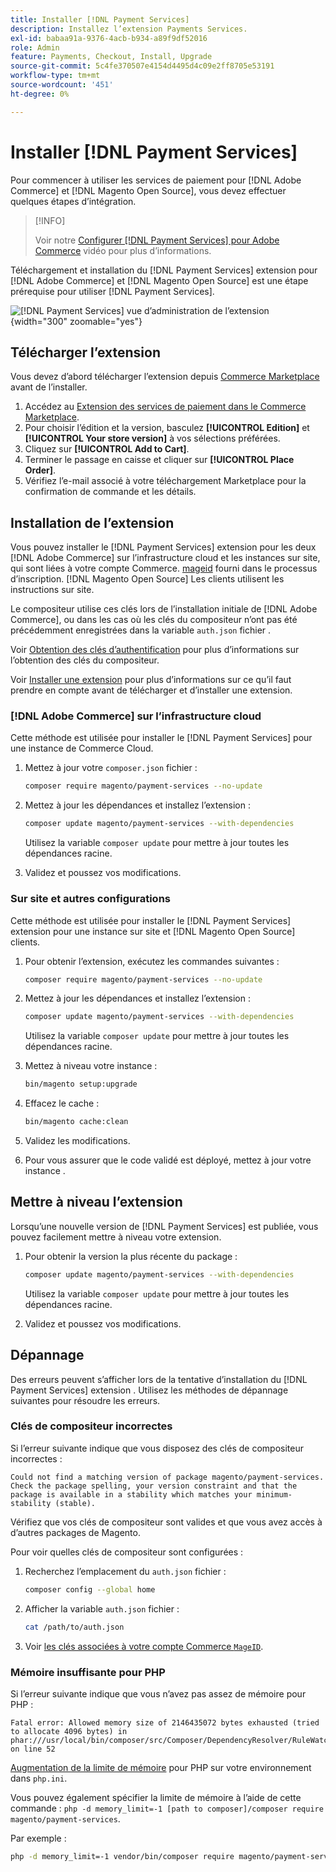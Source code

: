 ```yaml
---
title: Installer [!DNL Payment Services]
description: Installez l’extension Payments Services.
exl-id: babaa91a-9376-4acb-b934-a89f9df52016
role: Admin
feature: Payments, Checkout, Install, Upgrade
source-git-commit: 5c4fe370507e4154d4495d4c09e2ff8705e53191
workflow-type: tm+mt
source-wordcount: '451'
ht-degree: 0%

---
```


# Installer [!DNL Payment Services]

Pour commencer à utiliser les services de paiement pour [!DNL Adobe Commerce] et [!DNL Magento Open Source], vous devez effectuer quelques étapes d’intégration.

>[!INFO]
>
> Voir notre [Configurer [!DNL Payment Services] pour Adobe Commerce](https://experienceleague.adobe.com/en/docs/commerce-learn/tutorials/admin/adobe-commerce-services/configure-adobe-payment-services) vidéo pour plus d’informations.

Téléchargement et installation du [!DNL Payment Services] extension pour [!DNL Adobe Commerce] et [!DNL Magento Open Source] est une étape prérequise pour utiliser [!DNL Payment Services].

![[!DNL Payment Services] vue d’administration de l’extension](assets/admin-view.png){width="300" zoomable="yes"}

## Télécharger l’extension

Vous devez d’abord télécharger l’extension depuis [Commerce Marketplace](https://experienceleague.adobe.com/docs/commerce-admin/start/resources/commerce-marketplace.html) avant de l’installer.

1. Accédez au [Extension des services de paiement dans le Commerce Marketplace](https://commercemarketplace.adobe.com/magento-payment-services.html).
1. Pour choisir l’édition et la version, basculez **[!UICONTROL Edition]** et **[!UICONTROL Your store version]** à vos sélections préférées.
1. Cliquez sur **[!UICONTROL Add to Cart]**.
1. Terminer le passage en caisse et cliquer sur **[!UICONTROL Place Order]**.
1. Vérifiez l’e-mail associé à votre téléchargement Marketplace pour la confirmation de commande et les détails.

## Installation de l’extension

Vous pouvez installer le [!DNL Payment Services] extension pour les deux [!DNL Adobe Commerce] sur l’infrastructure cloud et les instances sur site, qui sont liées à votre compte Commerce. [mageid](https://developer.adobe.com/commerce/marketplace/guides/sellers/profile-information/#access-keys) fourni dans le processus d’inscription.
[!DNL Magento Open Source] Les clients utilisent les instructions sur site.

Le compositeur utilise ces clés lors de l’installation initiale de [!DNL Adobe Commerce], ou dans les cas où les clés du compositeur n’ont pas été précédemment enregistrées dans la variable `auth.json` fichier .

Voir [Obtention des clés d’authentification](https://devdocs.magento.com/guides/v2.4/install-gde/prereq/connect-auth.html) pour plus d’informations sur l’obtention des clés du compositeur.

Voir [Installer une extension](https://devdocs.magento.com/guides/v2.4/install-gde/install/cli/extensions.html) pour plus d’informations sur ce qu’il faut prendre en compte avant de télécharger et d’installer une extension.

### [!DNL Adobe Commerce] sur l’infrastructure cloud

Cette méthode est utilisée pour installer le [!DNL Payment Services] pour une instance de Commerce Cloud.

1. Mettez à jour votre `composer.json` fichier :

   ```bash
   composer require magento/payment-services --no-update
   ```

1. Mettez à jour les dépendances et installez l’extension :

   ```bash
   composer update magento/payment-services --with-dependencies
   ```

   Utilisez la variable `composer update` pour mettre à jour toutes les dépendances racine.

1. Validez et poussez vos modifications.

### Sur site et autres configurations

Cette méthode est utilisée pour installer le [!DNL Payment Services] extension pour une instance sur site et [!DNL Magento Open Source] clients.

1. Pour obtenir l’extension, exécutez les commandes suivantes :

   ```bash
   composer require magento/payment-services --no-update
   ```

1. Mettez à jour les dépendances et installez l’extension :

   ```bash
   composer update magento/payment-services --with-dependencies
   ```

   Utilisez la variable `composer update` pour mettre à jour toutes les dépendances racine.

1. Mettez à niveau votre instance :

   ```bash
   bin/magento setup:upgrade
   ```

1. Effacez le cache :

   ```bash
   bin/magento cache:clean
   ```

1. Validez les modifications.
1. Pour vous assurer que le code validé est déployé, mettez à jour votre instance .

## Mettre à niveau l’extension

Lorsqu’une nouvelle version de [!DNL Payment Services] est publiée, vous pouvez facilement mettre à niveau votre extension.

1. Pour obtenir la version la plus récente du package :

   ```bash
   composer update magento/payment-services --with-dependencies
   ```

   Utilisez la variable `composer update` pour mettre à jour toutes les dépendances racine.

1. Validez et poussez vos modifications.

## Dépannage

Des erreurs peuvent s’afficher lors de la tentative d’installation du [!DNL Payment Services] extension . Utilisez les méthodes de dépannage suivantes pour résoudre les erreurs.

### Clés de compositeur incorrectes

Si l’erreur suivante indique que vous disposez des clés de compositeur incorrectes :

```terminal
Could not find a matching version of package magento/payment-services. Check the package spelling, your version constraint and that the package is available in a stability which matches your minimum-stability (stable).
```

Vérifiez que vos clés de compositeur sont valides et que vous avez accès à d’autres packages de Magento.

Pour voir quelles clés de compositeur sont configurées :

1. Recherchez l’emplacement du `auth.json` fichier :

   ```bash
   composer config --global home
   ```

1. Afficher la variable `auth.json` fichier :

   ```bash
   cat /path/to/auth.json
   ```

1. Voir [les clés associées à votre compte Commerce `MageID`](https://devdocs.magento.com/guides/v2.4/install-gde/prereq/connect-auth.html).

### Mémoire insuffisante pour PHP

Si l’erreur suivante indique que vous n’avez pas assez de mémoire pour PHP :

```terminal
Fatal error: Allowed memory size of 2146435072 bytes exhausted (tried to allocate 4096 bytes) in phar:///usr/local/bin/composer/src/Composer/DependencyResolver/RuleWatchGraph.php on line 52
```

[Augmentation de la limite de mémoire](https://devdocs.magento.com/cloud/project/magento-app-php-ini.html#increase-php-memory-limit) pour PHP sur votre environnement dans `php.ini`.

Vous pouvez également spécifier la limite de mémoire à l’aide de cette commande : `php -d memory_limit=-1 [path to composer]/composer require magento/payment-services`.

Par exemple :

```bash
php -d memory_limit=-1 vendor/bin/composer require magento/payment-services
```
